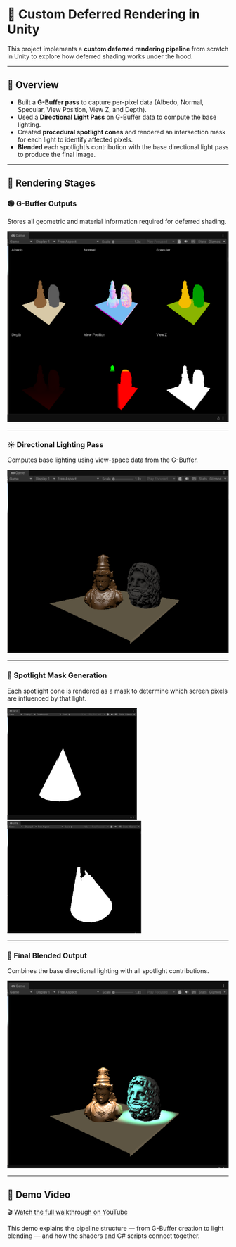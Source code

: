 # 🧩 Custom Deferred Rendering in Unity

This project implements a **custom deferred rendering pipeline** from scratch in Unity to explore how deferred shading works under the hood.

---

## 🔹 Overview

- Built a **G-Buffer pass** to capture per-pixel data (Albedo, Normal, Specular, View Position, View Z, and Depth).  
- Used a **Directional Light Pass** on G-Buffer data to compute the base lighting.  
- Created **procedural spotlight cones** and rendered an intersection mask for each light to identify affected pixels.
- **Blended** each spotlight’s contribution with the base directional light pass to produce the final image.

---

## 🎨 Rendering Stages

### 🟢 G-Buffer Outputs  
Stores all geometric and material information required for deferred shading.

<img src="Docs/gbuffer-outputs.png" width="600">

---

### ☀️ Directional Lighting Pass  
Computes base lighting using view-space data from the G-Buffer.

<img src="Docs/directional-lighting-pass.png" width="600">

---

### 🔦 Spotlight Mask Generation  
Each spotlight cone is rendered as a mask to determine which screen pixels are influenced by that light.

<p>
  <img src="Docs/spotlight-mask-image-1.png" width="295">
  <img src="Docs/spotlight-mask-image-2.png" width="305">
</p>

---

### 🌈 Final Blended Output  
Combines the base directional lighting with all spotlight contributions.

<img src="Docs/final-output-blending-directional-light-and-spotlights.png" width="600">

---

## 🎥 Demo Video  
🎬 [Watch the full walkthrough on YouTube](https://youtu.be/156eYISoDps)

This demo explains the pipeline structure — from G-Buffer creation to light blending — and how the shaders and C# scripts connect together.
